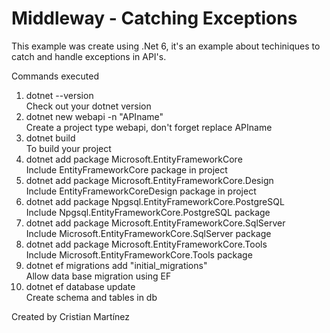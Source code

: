 # Middleway - Catching Exceptions

This example was create using .Net 6, it's an example about techiniques to catch and handle exceptions in API's. 

<p>Commands executed</p>
<ol>
  <li>dotnet --version </li> Check out your dotnet version 
  <li>dotnet new webapi -n "APIname" </li> Create a project type webapi, don't forget replace APIname
  <li>dotnet build </li> To build your project 
  <li>dotnet add package Microsoft.EntityFrameworkCore</li> Include EntityFrameworkCore package in project
  <li>dotnet add package Microsoft.EntityFrameworkCore.Design</li> Include EntityFrameworkCoreDesign package in project
  <li>dotnet add package Npgsql.EntityFrameworkCore.PostgreSQL</li> Include Npgsql.EntityFrameworkCore.PostgreSQL package 
  <li>dotnet add package Microsoft.EntityFrameworkCore.SqlServer</li> Include Microsoft.EntityFrameworkCore.SqlServer package 
  <li>dotnet add package Microsoft.EntityFrameworkCore.Tools</li> Include Microsoft.EntityFrameworkCore.Tools package 
  <li>dotnet ef migrations add "initial_migrations"</li> Allow data base migration using EF 
  <li>dotnet ef database update</li> Create schema and tables in db 

</ol>

Created by Cristian Martínez
